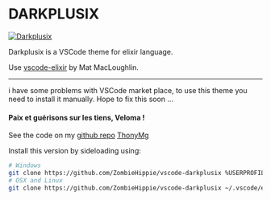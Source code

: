 # DARKPLUSIX
[![Darkplusix](https://raw.githubusercontent.com/thonymg/vscode-darkplusix/master/darkplusix.PNG)](https://github.com/thonymg/vscode-darkplusix)

Darkplusix is a VSCode theme for elixir language.

Use [vscode-elixir](https://github.com/mat-mcloughlin/vscode-elixir) by Mat MacLoughlin.

---------------------------------------------------------------------
i have some problems with VSCode market place, to use this theme you need to install it manually. 
Hope to fix this soon ...

#### Paix et guérisons sur les tiens, Veloma !
See the code on my [github repo](https://github.com/thonymg/vscode-darkplusix)
[ThonyMg](https://github.com/thonymg)

Install this version by sideloading using:
```sh
# Windows
git clone https://github.com/ZombieHippie/vscode-darkplusix %USERPROFILE%\.vscode\extensions\zombiehippie.vscode-darkplusix
# OSX and Linux
git clone https://github.com/ZombieHippie/vscode-darkplusix ~/.vscode/extensions/zombiehippie.vscode-darkplusix
```
